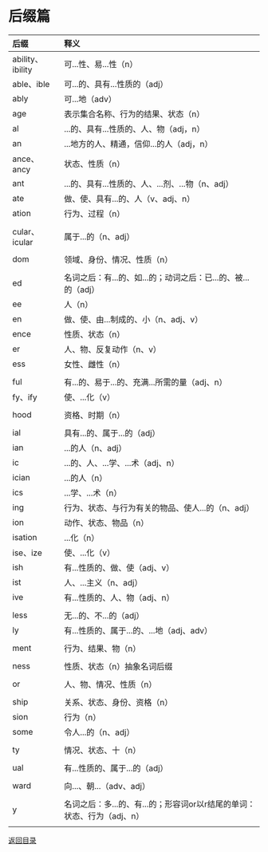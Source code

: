 # 后缀篇
|后缀|释义|
|:---|:---|
|ability、ibility|可...性、易...性（n）|
|able、ible|可...的、具有...性质的（adj）|
|ably|可...地（adv）|
|age|表示集合名称、行为的结果、状态（n）|
|al|...的、具有...性质的、人、物（adj，n）|
|an|...地方的人、精通，信仰...的人（adj，n）|
|ance、ancy|状态、性质（n）|
|ant|...的、具有...性质的、人、...剂、...物（n、adj）|
|ate|做、使、具有...的、人（v、adj、n）|
|ation|行为、过程（n）|
|||
|cular、icular|属于...的（n、adj）|
|||
|dom|领域、身份、情况、性质（n）|
|||
|ed|名词之后：有...的、如...的；动词之后：已...的、被...的（adj）|
|ee|人（n）|
|en|做、使、由...制成的、小（n、adj、v）|
|ence|性质、状态（n）|
|er|人、物、反复动作（n、v）|
|ess|女性、雌性（n）|
|||
|ful|有...的、易于...的、充满...所需的量（adj、n）|
|fy、ify|使、...化（v）|
|||
|hood|资格、时期（n）|
|||
|ial|具有...的、属于...的（adj）|
|ian|...的人（n、adj）|
|ic|...的、人、...学、...术（adj、n）|
|ician|...的人（n）|
|ics|...学、...术（n）|
|ing|行为、状态、与行为有关的物品、使人...的（n、adj）|
|ion|动作、状态、物品（n）|
|isation|...化（n）|
|ise、ize|使、...化（v）|
|ish|有...性质的、做、使（adj、v）|
|ist|人、...主义（n、adj）|
|ive|有...性质的、人、物（adj、n）|
|||
|less|无...的、不...的（adj）|
|ly|有...性质的、属于...的、...地（adj、adv）|
|||
|ment|行为、结果、物（n）|
|||
|ness|性质、状态（n）抽象名词后缀|
|||
|or|人、物、情况、性质（n）|
|||
|ship|关系、状态、身份、资格（n）|
|sion|行为（n）|
|some|令人...的（n、adj）|
|||
|ty|情况、状态、十（n）|
|||
|ual|有...性质的、属于...的（adj）|
|||
|ward|向...、朝...（adv、adj）|
|||
|y|名词之后：多...的、有...的；形容词or以r结尾的单词：状态、行为（adj、n）|
|||

[返回目录](../CONTENTS.md)